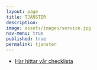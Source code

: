 ```yaml
---
layout: page
title: TJÄNSTER
description: 
image: assets/images/service.jpg
nav-menu: true
published: true
permalink: tjanster
---
```


<!-- Three -->
<section id="three">
	<div class="inner">
		<!--<header class="major">
			<h2>Massa libero</h2>
		</header>
		<p>Nullam et orci eu lorem consequat tincidunt vivamus et sagittis libero. Mauris aliquet magna magna sed nunc rhoncus pharetra. Pellentesque condimentum sem. In efficitur ligula tate urna. Maecenas laoreet massa vel lacinia pellentesque lorem ipsum dolor. Nullam et orci eu lorem consequat tincidunt. Vivamus et sagittis libero. Mauris aliquet magna magna sed nunc rhoncus amet pharetra et feugiat tempus.</p>-->
		<ul class="actions">
			<li><a href="checklista-stadning" class="button next">Här hittar vår checklista</a></li>
		</ul>
	</div>
</section>
